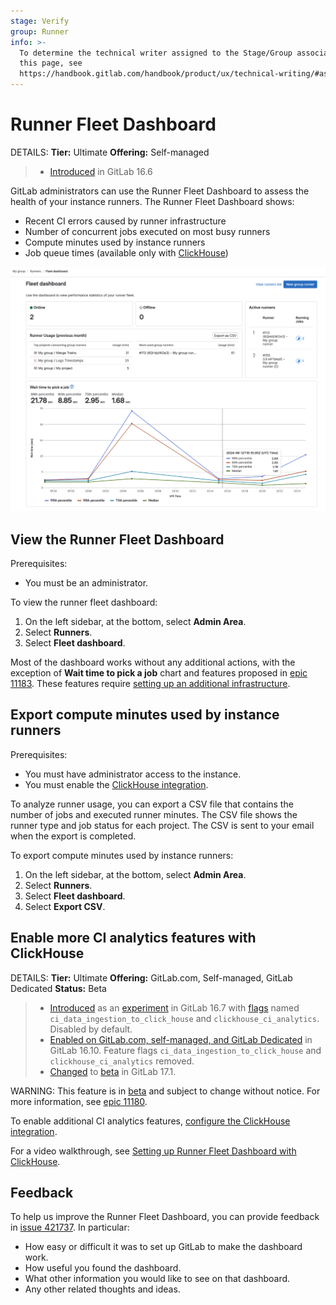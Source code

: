```yaml
---
stage: Verify
group: Runner
info: >-
  To determine the technical writer assigned to the Stage/Group associated with
  this page, see
  https://handbook.gitlab.com/handbook/product/ux/technical-writing/#assignments
---
```

# Runner Fleet Dashboard

DETAILS:
**Tier:** Ultimate
**Offering:** Self-managed

> - [Introduced](https://gitlab.com/gitlab-org/gitlab/-/issues/424495) in GitLab 16.6

GitLab administrators can use the Runner Fleet Dashboard to assess the health of your instance runners.
The Runner Fleet Dashboard shows:

- Recent CI errors caused by runner infrastructure
- Number of concurrent jobs executed on most busy runners
- Compute minutes used by instance runners
- Job queue times (available only with [ClickHouse](#enable-more-ci-analytics-features-with-clickhouse))

![Runner Fleet Dashboard](img/runner_fleet_dashboard.png)

## View the Runner Fleet Dashboard

Prerequisites:

- You must be an administrator.

To view the runner fleet dashboard:

1. On the left sidebar, at the bottom, select **Admin Area**.
1. Select **Runners**.
1. Select **Fleet dashboard**.

Most of the dashboard works without any additional actions, with the
exception of **Wait time to pick a job** chart and features proposed in [epic 11183](https://gitlab.com/groups/gitlab-org/-/epics/11183).
These features require [setting up an additional infrastructure](#enable-more-ci-analytics-features-with-clickhouse).

## Export compute minutes used by instance runners

Prerequisites:

- You must have administrator access to the instance.
- You must enable the [ClickHouse integration](../../integration/clickhouse.md).

To analyze runner usage, you can export a CSV file that contains the number of jobs and executed runner minutes. The
CSV file shows the runner type and job status for each project. The CSV is sent to your email when the export is completed.

To export compute minutes used by instance runners:

1. On the left sidebar, at the bottom, select **Admin Area**.
1. Select **Runners**.
1. Select **Fleet dashboard**.
1. Select **Export CSV**.

## Enable more CI analytics features with ClickHouse

DETAILS:
**Tier:** Ultimate
**Offering:** GitLab.com, Self-managed, GitLab Dedicated
**Status:** Beta

> - [Introduced](https://gitlab.com/groups/gitlab-org/-/epics/11180) as an [experiment](../../policy/experiment-beta-support.md#experiment) in GitLab 16.7 with [flags](../../administration/feature_flags.md) named `ci_data_ingestion_to_click_house` and `clickhouse_ci_analytics`. Disabled by default.
> - [Enabled on GitLab.com, self-managed, and GitLab Dedicated](https://gitlab.com/gitlab-org/gitlab/-/issues/424866) in GitLab 16.10. Feature flags `ci_data_ingestion_to_click_house` and `clickhouse_ci_analytics` removed.
> - [Changed](https://gitlab.com/gitlab-org/gitlab/-/issues/424789) to [beta](../../policy/experiment-beta-support.md#beta) in GitLab 17.1.

WARNING:
This feature is in [beta](../../policy/experiment-beta-support.md#beta) and subject to change without notice.
For more information, see [epic 11180](https://gitlab.com/groups/gitlab-org/-/epics/11180).

To enable additional CI analytics features, [configure the ClickHouse integration](../../integration/clickhouse.md).

<i class="fa fa-youtube-play youtube" aria-hidden="true"></i>
For a video walkthrough, see [Setting up Runner Fleet Dashboard with ClickHouse](https://www.youtube.com/watch?v=YpGV95Ctbpk).

## Feedback

To help us improve the Runner Fleet Dashboard, you can provide feedback in
[issue 421737](https://gitlab.com/gitlab-org/gitlab/-/issues/421737).
In particular:

- How easy or difficult it was to set up GitLab to make the dashboard work.
- How useful you found the dashboard.
- What other information you would like to see on that dashboard.
- Any other related thoughts and ideas.
